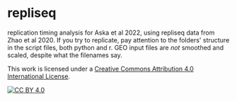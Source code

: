 # repliseq
replication timing analysis for Aska et al 2022, using repliseq data from Zhao et al 2020. If you try to replicate, pay attention to the folders' structure in the script files, both python and r. GEO input files are *not* smoothed and scaled, despite what the filenames say.

This work is licensed under a
[Creative Commons Attribution 4.0 International License][cc-by].

[![CC BY 4.0][cc-by-image]][cc-by]

[cc-by]: http://creativecommons.org/licenses/by/4.0/
[cc-by-image]: https://i.creativecommons.org/l/by/4.0/88x31.png
[cc-by-shield]: https://img.shields.io/badge/License-CC%20BY%204.0-lightgrey.svg
